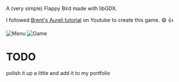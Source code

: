 A (very simple) Flappy Bird made with libGDX.

I followed [Brent's Aureli tutorial](https://www.youtube.com/playlist?list=PLZm85UZQLd2TPXpUJfDEdWTSgszionbJy) on Youtube to create this game. :smile: :+1:

![Menu](http://i.imgur.com/moXYtOM.png?1) ![Game](http://i.imgur.com/N26Szwr.png?1)

TODO
====
polish it up a little and add it to my portfolio